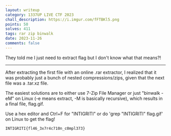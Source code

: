 ```yaml
---
layout: writeup
category: 1337UP LIVE CTF 2023
chall_description: https://i.imgur.com/fFTBKl5.png
points: 50
solves: 411
tags: rar zip binwalk
date: 2023-11-26
comments: false
---
```

They told me I just need to extract flag but I don't know what that means?!

---

After extracting the first file with an online .rar extractor, I realized that it was probably just a bunch of nested compressions/zips, given that the next file was a .tar.xz file.  

The easiest solutions are to either use 7-Zip File Manager or just "binwalk -eM" on Linux (-e means extract, -M is basically recursive), which results in a final file, flag.gif.  

Use a hex editor and Ctrl+F for "INTIGRITI" or do 'grep "INTIGRITI" flag.gif' on Linux to get the flag!  


    INTIGRITI{fl46_3x7r4c710n_c0mpl373}